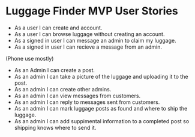 # Luggage Finder MVP User Stories

- As a user I can create and account.
- As a user I can browse luggage without creating an account.
- As a signed in user I can message an admin to claim my luggage.
- As a signed in user I can recieve a message from an admin.

(Phone use mostly)

- As an Admin I can create a post.
- As an admin I can take a picture of the luggage and uploading it to the post.
- As an admin I can create other admins.
- As an admin I can view messages from customers.
- As an admin I can reply to messages sent from customers.
- As an admin I can mark luggage posts as found and where to ship the luggage.
- As an admin I can add suppimental information to a completed post so shipping
  knows where to send it.
